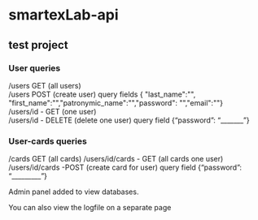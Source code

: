 # smartexLab-api
## test project

### User queries
/users GET (all users)<br>
/users POST (create user) query fields { "last_name":"", "first_name":"","patronymic_name":"","password": "","email":""}<br>
/users/id - GET (one user)<br>
/users/id - DELETE (delete one user) query field {“password”: “_______”}<br>

### User-cards queries
/cards GET (all cards)
/users/id/cards - GET (all cards one user)<br>
/users/id/cards -POST (create card for user) query field {“password”: “_________”}<br>

<p>Admin panel added to view databases.<br>
<p>You can also view the logfile on a separate page
